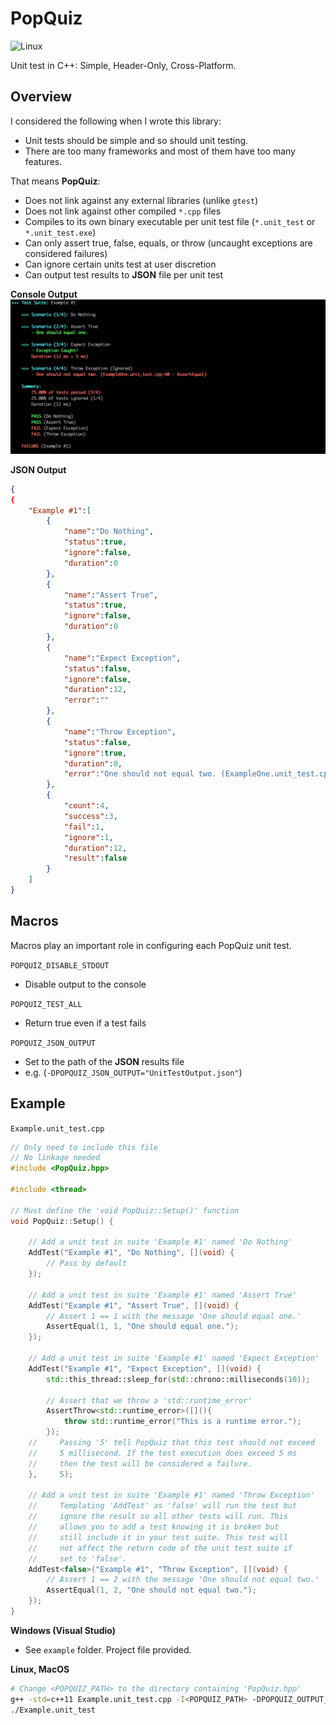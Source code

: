 # PopQuiz
![Linux](https://travis-ci.org/garrettsickles/PopQuiz.svg?branch=master "Linux")

Unit test in C++: Simple, Header-Only, Cross-Platform.

## Overview
I considered the following when I wrote this library:
 - Unit tests should be simple and so should unit testing.
 - There are too many frameworks and most of them have too many features.

That means **PopQuiz**:
 - Does not link against any external libraries (unlike `gtest`)
 - Does not link against other compiled `*.cpp` files
 - Compiles to its own binary executable per unit test file (`*.unit_test` or `*.unit_test.exe`)
 - Can only assert true, false, equals, or throw (uncaught exceptions are considered failures)
 - Can ignore certain units test at user discretion
 - Can output test results to **JSON** file per unit test

**Console Output**
![Example Result](https://raw.githubusercontent.com/garrettsickles/PopQuiz/master/example/Example.PNG  "Text 1")

**JSON Output**
```json
{
{
    "Example #1":[
        {
            "name":"Do Nothing",
            "status":true,
            "ignore":false,
            "duration":0
        },
        {
            "name":"Assert True",
            "status":true,
            "ignore":false,
            "duration":0
        },
        {
            "name":"Expect Exception",
            "status":false,
            "ignore":false,
            "duration":12,
            "error":""
        },
        {
            "name":"Throw Exception",
            "status":false,
            "ignore":true,
            "duration":0,
            "error":"One should not equal two. (ExampleOne.unit_test.cpp:40)"
        },
        {
            "count":4,
            "success":3,
            "fail":1,
            "ignore":1,
            "duration":12,
            "result":false
        }
    ]
}
```

## Macros
Macros play an important role in configuring each PopQuiz unit test.


`POPQUIZ_DISABLE_STDOUT`
- Disable output to the console


`POPQUIZ_TEST_ALL`
- Return true even if a test fails


`POPQUIZ_JSON_OUTPUT`
- Set to the path of the **JSON** results file
- e.g. (`-DPOPQUIZ_JSON_OUTPUT="UnitTestOutput.json"`) 

## Example

`Example.unit_test.cpp`

```cpp
// Only need to include this file
// No linkage needed
#include <PopQuiz.hpp>

#include <thread>

// Must define the 'void PopQuiz::Setup()' function
void PopQuiz::Setup() {
    
    // Add a unit test in suite 'Example #1' named 'Do Nothing'
    AddTest("Example #1", "Do Nothing", [](void) {
        // Pass by default
    });

    // Add a unit test in suite 'Example #1' named 'Assert True'
    AddTest("Example #1", "Assert True", [](void) {
        // Assert 1 == 1 with the message 'One should equal one.'
        AssertEqual(1, 1, "One should equal one.");
    });
    
    // Add a unit test in suite 'Example #1' named 'Expect Exception'
    AddTest("Example #1", "Expect Exception", [](void) {
        std::this_thread::sleep_for(std::chrono::milliseconds(10));

        // Assert that we throw a 'std::runtime_error'
        AssertThrow<std::runtime_error>([](){
            throw std::runtime_error("This is a runtime error.");
        });
    //     Passing '5' tell PopQuiz that this test should not exceed
    //     5 millisecond. If the test execution does exceed 5 ms
    //     then the test will be considered a failure.
    },     5);
    
    // Add a unit test in suite 'Example #1' named 'Throw Exception'
    //     Templating 'AddTest' as 'false' will run the test but
    //     ignore the result so all other tests will run. This
    //     allows you to add a test knowing it is broken but
    //     still include it in your test suite. This test will
    //     not affect the return code of the unit test suite if
    //     set to 'false'.
    AddTest<false>("Example #1", "Throw Exception", [](void) {
        // Assert 1 == 2 with the message 'One should not equal two.'
        AssertEqual(1, 2, "One should not equal two."); 
    });
}
```

**Windows (Visual Studio)**

- See `example` folder. Project file provided.

**Linux, MacOS**

```bash
# Change <POPQUIZ_PATH> to the directory containing 'PopQuiz.hpp'
g++ -std=c++11 Example.unit_test.cpp -I<POPQUIZ_PATH> -DPOPQUIZ_OUTPUT_STDOUT -DPOPQUIZ_OUTPUT_JSON="test.json" -o Example.unit_test
./Example.unit_test
```
